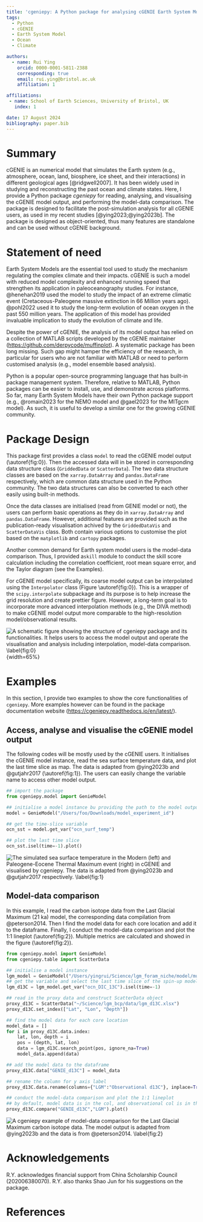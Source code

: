 ```yaml
---
title: 'cgeniepy: A Python package for analysing cGENIE Earth System Model output'
tags:
  - Python
  - cGENIE
  - Earth System Model
  - Ocean
  - Climate

authors:
  - name: Rui Ying
    orcid: 0000-0001-5811-2388
    corresponding: true
    email: rui.ying@bristol.ac.uk
    affiliation: 1

affiliations:
 - name: School of Earth Sciences, University of Bristol, UK
   index: 1  

date: 17 August 2024
bibliography: paper.bib
---
```


# Summary

cGENIE is an numerical model that simulates the Earth system (e.g., atmosphere, ocean, land, biosphere, ice sheet, and their interactions) in different geological ages [@ridgwell2007]. It has been widely used in studying and reconstructing the past ocean and climate states. Here, I provide a Python package *cgeniepy* for reading, analysing, and visualising the cGENIE model output, and performing the model-data comparison. The package is designed to facilitate the post-simulation analysis for all cGENIE users, as used in my recent studies [@ying2023;@ying2023b]. The package is designed as object-oriented, thus many features are standalone and can be used without cGENIE background.

# Statement of need
Earth System Models are the essential tool used to study the mechanism regulating the complex climate and their impacts. cGENIE is such a model with reduced model complexity and enhanced running speed that strengthen its application in paleoceanography studies. For instance, @henehan2019 used the model to study the impact of an extreme climatic event (Cretaceous-Paleogene massive extinction in 66 Million years ago). @pohl2022 used it to study the long-term evolution of ocean oxygen in the past 550 million years. The application of this model has provided invaluable implication to study the evolution of climate and life.

Despite the power of cGENIE, the analysis of its model output has relied on a collection of MATLAB scripts developed by the cGENIE maintainer (https://github.com/derpycode/muffinplot). A systematic package has been long missing. Such gap might hamper the efficiency of the research, in particular for users who are not familiar with MATLAB or need to perform customised analysis (e.g., model ensemble based analysis). 

Python is a popular open-source programming language that has built-in package management system. Therefore, relative to MATLAB, Python packages can be easier to install, use, and demonstrate across platforms. So far, many Earth System Models have their own Python package support (e.g., @romain2023 for the NEMO model and @gael2023 for the MITgcm model). As such, it is useful to develop a similar one for the growing cGENIE community.


# Package Design
This package first provides a class `model` to read the cGENIE model output (\autoref{fig:0}). Then the accessed data will in be stored in corresponding data structure class (`GriddedData` or `ScatterData`). The two data structure classes are based on the `xarray.DataArray` and `pandas.DataFrame` respectively, which are common data structure used in the Python community. The two data structures can also be converted to each other easily using built-in methods.

Once the data classes are initialised (read from GENIE model or not), the users can perform basic operations as they do in `xarray.DataArray` and `pandas.DataFrame`. However, additional features are provided such as the publication-ready visualisation achived by the `GriddedDataVis` and `ScatterDataVis` class. Both contain various options to customise the plot based on the `matplotlib` and `cartopy` packages.

Another common demand for Earth system model users is the model-data comparison. Thus, I provided a`skill` module to conduct the skill score calculation including the correlation coefficient, root mean square error, and the Taylor diagram (see the Examples).

For cGENIE model specifically, its coarse model output can be interpolated using the  `Interpolator` class (Figure \autoref{fig:0}). This is a wrapper of the `scipy.interpolate` subpackage and its purpose is to help increase the grid resolution and create prettier figure. However, a long-term goal is to incorporate more advanced interpolation methods (e.g., the DIVA method) to make cGENIE model output more comparable to the high-resolution model/observational results.

![A schematic figure showing the structure of `cgeniepy` package and its functionalities. It helps users to access the model output and operate the visualisation and analysis including interpolation, model-data comparison. \label{fig:0}](fig0.png){width=65%}

# Examples

In this section, I provide two examples to show the core functionalities of `cgeniepy`. More examples however can be found in the package documentation website (https://cgeniepy.readthedocs.io/en/latest/).

## Access, analyse and visualise the cGENIE model output

The following codes will be mostly used by the cGENIE users. It initialises the cGENIE model instance, read the sea surface temperature data, and plot the last time slice as map. The data is adapted from @ying2023b and @gutjahr2017 (\autoref{fig:1}). The users can easily change the variable name to access other model output.

```python
## import the package
from cgeniepy.model import GenieModel

## initialise a model instance bu providing the path to the model output
model = GenieModel("/Users/foo/Downloads/model_experiment_id")

## get the time-slice variable
ocn_sst = model.get_var("ocn_surf_temp")

## plot the last time slice
ocn_sst.isel(time=-1).plot()
```
![The simulated sea surface temperature in the Modern (left) and Paleogene-Eocene Thermal Maximum event (right) in cGENIE and visualised by `cgeniepy`. The data is adapted from @ying2023b and @gutjahr2017 respectively. \label{fig:1}](fig1.png)

## Model-data comparison

In this example, I read the carbon isotope data from the Last Glacial Maximum (21 ka) model, the corresponding data compilation from @peterson2014. Then I find the model data for each core location and add it to the dataframe. Finally, I conduct the model-data comparison and plot the 1:1 lineplot (\autoref{fig:2}). Multiple metrics are calculated and showed in the figure (\autoref{fig:2}).

```python
from cgeniepy.model import GenieModel
from cgeniepy.table import ScatterData

## initialise a model instance
lgm_model = GenieModel("/Users/yingrui/Science/lgm_foram_niche/model/muffin.CBE.GIteiiva.BASESFeTDTL_rb.SPIN", gemflag='biogem')
## get the variable and select the last time slice of the spin-up model
lgm_d13C = lgm_model.get_var("ocn_DIC_13C").isel(time=-1)

## read in the proxy data and construct ScatterData object
proxy_d13C = ScatterData("~/Science/lgm_bcp/data/lgm_d13C.xlsx")
proxy_d13C.set_index(["Lat", "Lon", "Depth"])

## find the model data for each core location
model_data = []
for i in proxy_d13C.data.index:
    lat, lon, depth = i
    pos = (depth, lat, lon)
    data = lgm_d13C.search_point(pos, ignore_na=True)
    model_data.append(data)

## add the model data to the dataframe
proxy_d13C.data["GENIE_d13C"] = model_data

## rename the column for y axis label
proxy_d13C.data.rename(columns={"LGM":"Observational d13C"}, inplace=True)

## conduct the model-data comparison and plot the 1:1 lineplot
## by default, model data is in the col, and observational col is in the second
proxy_d13C.compare("GENIE_d13C","LGM").plot()
```

![A `cgeniepy` example of model-data comparison for the Last Glacial Maximum carbon isotope data. The model output is adapted from @ying2023b and the data is from @peterson2014. \label{fig:2}](fig2.png)

# Acknowledgements
R.Y. acknowledges financial support from China Scholarship Council (202006380070). R.Y. also thanks Shao Jun for his suggestions on the package.

# References
